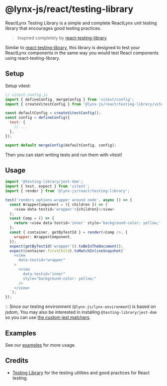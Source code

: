 # @lynx-js/react/testing-library

ReactLynx Testing Library is a simple and complete ReactLynx unit testing library that encourages good testing practices.

> Inspired completely by [react-testing-library](https://github.com/testing-library/react-testing-library)

Similar to [react-testing-library](https://github.com/testing-library/react-testing-library), this library is designed to test your ReactLynx components in the same way you would test React components using react-testing-library.

## Setup

Setup vitest:

```js
// vitest.config.js
import { defineConfig, mergeConfig } from 'vitest/config';
import { createVitestConfig } from '@lynx-js/react/testing-library/vitest-config';

const defaultConfig = createVitestConfig();
const config = defineConfig({
  test: {
    // ...
  },
});

export default mergeConfig(defaultConfig, config);
```

Then you can start writing tests and run them with vitest!

## Usage

```js
import '@testing-library/jest-dom';
import { test, expect } from 'vitest';
import { render } from '@lynx-js/react/testing-library';

test('renders options.wrapper around node', async () => {
  const WrapperComponent = ({ children }) => (
    <view data-testid='wrapper'>{children}</view>
  );
  const Comp = () => {
    return <view data-testid='inner' style='background-color: yellow;' />;
  };
  const { container, getByTestId } = render(<Comp />, {
    wrapper: WrapperComponent,
  });
  expect(getByTestId('wrapper')).toBeInTheDocument();
  expect(container.firstChild).toMatchInlineSnapshot(`
    <view
      data-testid="wrapper"
    >
      <view
        data-testid="inner"
        style="background-color: yellow;"
      />
    </view>
  `);
});
```

💡 Since our testing environment (`@lynx-js/lynx-environment`) is based on jsdom, You may also be interested in installing `@testing-library/jest-dom` so you can use
[the custom jest matchers](https://github.com/testing-library/jest-dom).

## Examples

See our [examples](https://github.com/lynx-family/lynx-stack/tree/main/packages/react/testing-library/src/__tests__) for more usage.

## Credits

- [Testing Library](https://testing-library.com/) for the testing utilities and good practices for React testing.
